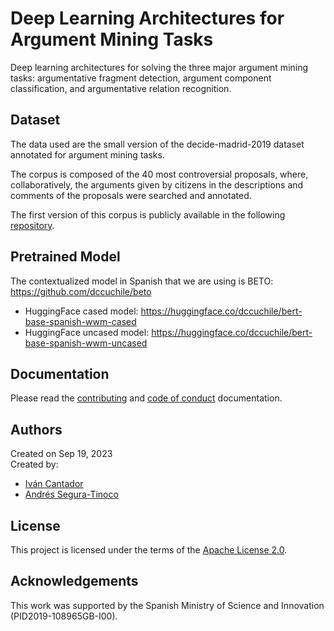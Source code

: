 # Deep Learning Architectures for Argument Mining Tasks
Deep learning architectures for solving the three major argument mining tasks: argumentative fragment detection, argument component classification, and argumentative relation recognition.

## Dataset
The data used are the small version of the decide-madrid-2019 dataset annotated for argument mining tasks.

The corpus is composed of the 40 most controversial proposals, where, collaboratively, the arguments given by citizens in the descriptions and comments of the proposals were searched and annotated.

The first version of this corpus is publicly available in the following <a href="https://github.com/argrecsys/decide-madrid-2019-annotations">repository</a>.

## Pretrained Model
The contextualized model in Spanish that we are using is BETO: https://github.com/dccuchile/beto

- HuggingFace cased model: https://huggingface.co/dccuchile/bert-base-spanish-wwm-cased
- HuggingFace uncased model: https://huggingface.co/dccuchile/bert-base-spanish-wwm-uncased

## Documentation
Please read the [contributing](https://github.com/argrecsys/arg-min-dl/blob/main/docs/CONTRIBUTING.md) and [code of conduct](https://github.com/argrecsys/arg-min-dl/blob/main/docs/CODE_OF_CONDUCT.md) documentation.

## Authors
Created on Sep 19, 2023  
Created by:
- <a href="http://arantxa.ii.uam.es/~cantador/" target="_blank">Iv&aacute;n Cantador</a>
- <a href="https://github.com/ansegura7" target="_blank">Andrés Segura-Tinoco</a>

## License
This project is licensed under the terms of the <a href="https://github.com/argrecsys/arg-nn/blob/main/LICENSE">Apache License 2.0</a>.

## Acknowledgements
This work was supported by the Spanish Ministry of Science and Innovation (PID2019-108965GB-I00).
